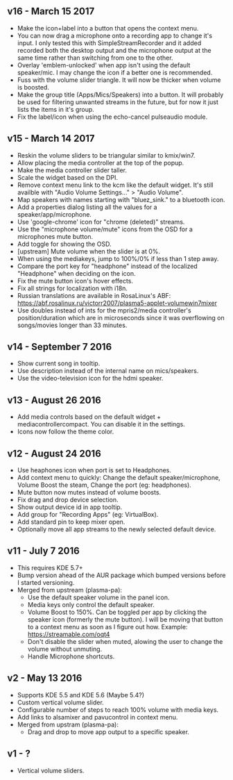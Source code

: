 ## v16 - March 15 2017

* Make the icon+label into a button that opens the context menu.
* You can now drag a microphone onto a recording app to change it's input. I only tested this with SimpleStreamRecorder and it added recorded both the desktop output and the microphone output at the same time rather than switching from one to the other.
* Overlay 'emblem-unlocked' when app isn't using the default speaker/mic. I may change the icon if a better one is recommended.
* Fuss with the volume slider triangle. It will now be thicker when volume is boosted.
* Make the group title (Apps/Mics/Speakers) into a button. It will probably be used for filtering unwanted streams in the future, but for now it just lists the items in it's group.
* Fix the label/icon when using the echo-cancel pulseaudio module.

## v15 - March 14 2017

* Reskin the volume sliders to be triangular similar to kmix/win7.
* Allow placing the media controller at the top of the popup.
* Make the media controller slider taller.
* Scale the widget based on the DPI.
* Remove context menu link to the kcm like the default widget. It's still availble with "Audio Volume Settings..." > "Audio Volume".
* Map speakers with names starting with "bluez_sink." to a bluetooth icon.
* Add a properties dialog listing all the values for a speaker/app/microphone.
* Use 'google-chrome' icon for "chrome (deleted)" streams.
* Use the "microphone volume/mute" icons from the OSD for a microphones mute button.
* Add toggle for showing the OSD.
* [upstream] Mute volume when the slider is at 0%.
* When using the mediakeys, jump to 100%/0% if less than 1 step away.
* Compare the port key for "headphone" instead of the localized "Headphone" when deciding on the icon.
* Fix the mute button icon's hover effects.
* Fix all strings for localization with i18n.
* Russian translations are available in RosaLinux's ABF: https://abf.rosalinux.ru/victorr2007/plasma5-applet-volumewin7mixer
* Use doubles instead of ints for the mpris2/media controller's position/duration which are in microseconds since it was overflowing on songs/movies longer than 33 minutes.

## v14 - September 7 2016

* Show current song in tooltip.
* Use description instead of the internal name on mics/speakers.
* Use the video-television icon for the hdmi speaker.

## v13 - August 26 2016

* Add media controls based on the default widget + mediacontrollercompact. You can disable it in the settings.
* Icons now follow the theme color.

## v12 - August 24 2016

* Use heaphones icon when port is set to Headphones.
* Add context menu to quickly: Change the default speaker/microphone, Volume Boost the steam, Change the port (eg: headphones).
* Mute button now mutes instead of volume boosts.
* Fix drag and drop device selection.
* Show output device id in app tooltip.
* Add group for "Recording Apps" (eg: VirtualBox).
* Add standard pin to keep mixer open.
* Optionally move all app streams to the newly selected default device.

## v11 - July 7 2016

* This requires KDE 5.7+
* Bump version ahead of the AUR package which bumped versions before I started versioning.
* Merged from upstream (plasma-pa):
  * Use the default speaker volume in the panel icon.
  * Media keys only control the default speaker.
  * Volume Boost to 150%. Can be toggled per app by clicking the speaker icon (formerly the mute button). I will be moving that button to a context menu as soon as I figure out how. Example: https://streamable.com/oqt4
  * Don't disable the slider when muted, alowing the user to change the volume without unmuting.
  * Handle Microphone shortcuts.

## v2 - May 13 2016

* Supports KDE 5.5 and KDE 5.6 (Maybe 5.4?)
* Custom vertical volume slider.
* Configurable number of steps to reach 100% volume with media keys.
* Add links to alsamixer and pavucontrol in context menu.
* Merged from upstram (plasma-pa):
  * Drag and drop to move app output to a specific speaker.

## v1 - ?

* Vertical volume sliders.
